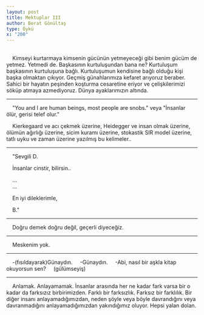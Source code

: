 ```yaml
---
layout: post
title: Mektuplar III
author: Berat Gönültaş
type: Öykü
x: "200"
---
```

<br/>
&nbsp;&nbsp;&nbsp;&nbsp;Kimseyi kurtarmaya kimsenin gücünün yetmeyeceği gibi benim gücüm de yetmez. Yetmedi de. Başkasının kurtuluşundan bana ne? Kurtuluşum başkasının kurtuluşuna bağlı. Kurtuluşumun kendisine bağlı olduğu kişi başka olmaktan çıkıyor. Geçmiş günahlarımıza kefaret arıyoruz beraber. Sahici bir hayatın peşinden koşturma cesaretine eriyor ve çelişkilerimizi söküp atmaya azmediyoruz. Dünya ayaklarımızın altında. 

---

&nbsp;&nbsp;&nbsp;&nbsp;"You and I are human beings, most people are snobs." veya "İnsanlar ölür, gerisi telef olur."

&nbsp;&nbsp;&nbsp;&nbsp;Kierkegaard ve acı çekmek üzerine, Heidegger ve insan olmak üzerine, ölümün ağırlığı üzerine, sicim kuramı üzerine, stokastik SIR model üzerine, tatlı uyku ve zaman üzerine yazılmış bu kelimeler.. 

---

&nbsp;&nbsp;&nbsp;&nbsp;"Sevgili D.

&nbsp;&nbsp;&nbsp;&nbsp;İnsanlar cinstir, bilirsin..

&nbsp;&nbsp;&nbsp;&nbsp;...  
&nbsp;&nbsp;&nbsp;&nbsp;...  

&nbsp;&nbsp;&nbsp;&nbsp;En iyi dileklerimle,

&nbsp;&nbsp;&nbsp;&nbsp;B."

---

&nbsp;&nbsp;&nbsp;&nbsp;Doğru demek doğru değil, geçerli diyeceğiz.

---

&nbsp;&nbsp;&nbsp;&nbsp;Meskenim yok.

---

&nbsp;&nbsp;&nbsp;&nbsp;-(fısıldayarak)Günaydın.
&nbsp;&nbsp;&nbsp;&nbsp;-Günaydın.
&nbsp;&nbsp;&nbsp;&nbsp;-Abi, nasıl bir aşkla kitap okuyorsun sen?
&nbsp;&nbsp;&nbsp;&nbsp;(gülümseyiş)

---

&nbsp;&nbsp;&nbsp;&nbsp;Anlamak. Anlayamamak. İnsanlar arasında her ne kadar fark varsa bir o kadar da farksızız birbirimizden. Farklı bir farksızlık. Farksız bir farklılık. Bir diğer insanı anlayamadığımızdan, neden şöyle veya böyle davrandığını veya davranmadığını anlayamadığımızdan yakındığımız oluyor. Hepsi yalan dolan.
